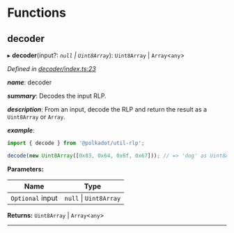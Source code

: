 

# Functions

<a id="decoder"></a>

##  decoder

▸ **decoder**(input?: *`null` \| `Uint8Array`*): `Uint8Array` \| `Array`<`any`>

*Defined in [decoder/index.ts:23](https://github.com/polkadot-js/common/blob/e19d377/packages/util-rlp/src/decoder/index.ts#L23)*

*__name__*: decoder

*__summary__*: Decodes the input RLP.

*__description__*: From an input, decode the RLP and return the result as a `Uint8Array` or `Array`.

*__example__*:   

```javascript
import { decode } from '@polkadot/util-rlp';

decode(new Uint8Array([0x83, 0x64, 0x6f, 0x67])); // => 'dog' as Uint8Array
```

**Parameters:**

| Name | Type |
| ------ | ------ |
| `Optional` input | `null` \| `Uint8Array` |

**Returns:** `Uint8Array` \| `Array`<`any`>

___

